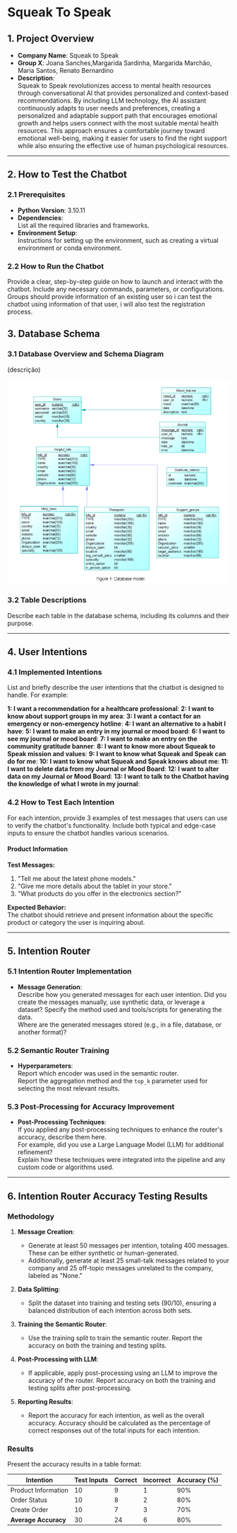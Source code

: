 # Squeak To Speak

## 1. Project Overview

- **Company Name**: Squeak to Speak
- **Group X**: Joana Sanches,Margarida Sardinha, Margarida Marchão, Maria Santos, Renato Bernardino
- **Description**:  
  Squeak to Speak revolutionizes access to mental health resources through conversational AI that provides personalized and context-based recommendations. By including LLM technology, the AI assistant continuously adapts to user needs and preferences, creating a personalized and adaptable support path that encourages emotional growth and helps users connect with the most suitable mental health resources. This approach ensures a comfortable journey toward emotional well-being, making it easier for users to find the right support while also ensuring the effective use of human psychological resources.
---

## 2. How to Test the Chatbot

### 2.1 Prerequisites

- **Python Version**: 3.10.11
- **Dependencies**:  
  List all the required libraries and frameworks.
- **Environment Setup**:  
  Instructions for setting up the environment, such as creating a virtual environment or conda environment.

### 2.2 How to Run the Chatbot

Provide a clear, step-by-step guide on how to launch and interact with the chatbot. Include any necessary commands, parameters, or configurations. Groups should provide information of an existing user so i can test the chatbot using information of that user, i will also test the registration process.

## 3. Database Schema

### 3.1 Database Overview and Schema Diagram
(descrição)

![Alt text](database_schema.png "Database Schema")

### 3.2 Table Descriptions

Describe each table in the database schema, including its columns and their purpose.

---

## 4. User Intentions

### 4.1 Implemented Intentions

List and briefly describe the user intentions that the chatbot is designed to handle. For example:

**1: I want a recommendation for a healthcare professional**:
**2: I want to know about support groups in my area**:
**3: I want a contact for an emergency or non-emergency hotline**:
**4: I want an alternative to a habit I have**:
**5: I want to make an entry in my journal or mood board**:
**6: I want to see my journal or mood board**:
**7: I want to make an entry on the community gratitude banner**:
**8: I want to know more about Squeak to Speak mission and values**:
**9: I want to know what Squeak and Speak can do for me**:
**10: I want to know what Squeak and Speak knows about me**:
**11: I want to delete data from my Journal or Mood Board**:
**12: I want to alter data on my Journal or Mood Board**:
**13: I want to talk to the Chatbot having the knowledge of what I wrote in my journal**:


### 4.2 How to Test Each Intention

For each intention, provide 3 examples of test messages that users can use to verify the chatbot's functionality. Include both typical and edge-case inputs to ensure the chatbot handles various scenarios.

#### Product Information

**Test Messages:**

1. "Tell me about the latest phone models."
2. "Give me more details about the tablet in your store."
3. "What products do you offer in the electronics section?"

**Expected Behavior:**  
The chatbot should retrieve and present information about the specific product or category the user is inquiring about.

---

## 5. Intention Router

### 5.1 Intention Router Implementation

- **Message Generation**:  
  Describe how you generated messages for each user intention. Did you create the messages manually, use synthetic data, or leverage a dataset? Specify the method used and tools/scripts for generating the data.  
  Where are the generated messages stored (e.g., in a file, database, or another format)?

### 5.2 Semantic Router Training

- **Hyperparameters**:  
  Report which encoder was used in the semantic router.  
  Report the aggregation method and the `top_k` parameter used for selecting the most relevant results.

### 5.3 Post-Processing for Accuracy Improvement

- **Post-Processing Techniques**:  
  If you applied any post-processing techniques to enhance the router's accuracy, describe them here.  
  For example, did you use a Large Language Model (LLM) for additional refinement?  
  Explain how these techniques were integrated into the pipeline and any custom code or algorithms used.

---

## 6. Intention Router Accuracy Testing Results

### Methodology

1. **Message Creation**:

   - Generate at least 50 messages per intention, totaling 400 messages. These can be either synthetic or human-generated.
   - Additionally, generate at least 25 small-talk messages related to your company and 25 off-topic messages unrelated to the company, labeled as "None."

2. **Data Splitting**:

   - Split the dataset into training and testing sets (90/10), ensuring a balanced distribution of each intention across both sets.

3. **Training the Semantic Router**:

   - Use the training split to train the semantic router. Report the accuracy on both the training and testing splits.

4. **Post-Processing with LLM**:

   - If applicable, apply post-processing using an LLM to improve the accuracy of the router. Report accuracy on both the training and testing splits after post-processing.

5. **Reporting Results**:
   - Report the accuracy for each intention, as well as the overall accuracy. Accuracy should be calculated as the percentage of correct responses out of the total inputs for each intention.

### Results

Present the accuracy results in a table format:

| Intention            | Test Inputs | Correct | Incorrect | Accuracy (%) |
| -------------------- | ----------- | ------- | --------- | ------------ |
| Product Information  | 10          | 9       | 1         | 90%          |
| Order Status         | 10          | 8       | 2         | 80%          |
| Create Order         | 10          | 7       | 3         | 70%          |
| **Average Accuracy** | 30          | 24      | 6         | 80%          |

```

```
